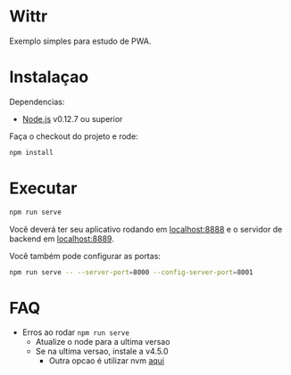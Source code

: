 # Wittr

Exemplo simples para estudo de PWA.

# Instalaçao

Dependencias:

* [Node.js](https://nodejs.org/en/) v0.12.7 ou superior

Faça o checkout do projeto e rode:

```sh
npm install
```

# Executar

```sh
npm run serve
```

Você deverá ter seu aplicativo rodando em  [localhost:8888](http://localhost:8888) e o servidor de backend em  [localhost:8889](http://localhost:8888).

Você também pode configurar as portas:

```sh
npm run serve -- --server-port=8000 --config-server-port=8001
```

# FAQ

- Erros ao rodar `npm run serve`
  - Atualize o node para a ultima versao
  - Se na ultima versao, instale a v4.5.0
    - Outra opcao é utilizar nvm [aqui](http://stackoverflow.com/a/7718438/1585523)
